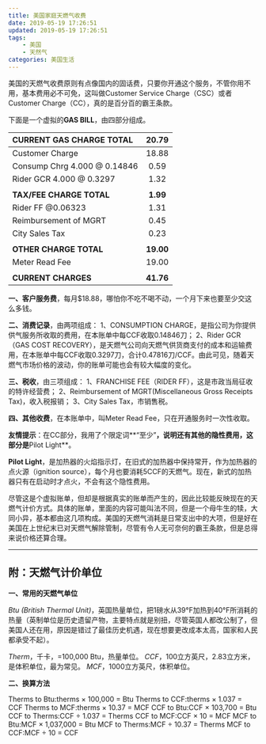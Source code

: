```yaml
---
title: 美国家庭天燃气收费
date: 2019-05-19 17:26:51
updated: 2019-05-19 17:26:51
tags: 
    - 美国
    - 天然气
categories: 美国生活
---
```


美国的天燃气收费原则有点像国内的固话费，只要你开通这个服务，不管你用不用，基本费用必不可免，这叫做Customer Service Charge（CSC）或者Customer Charge（CC），真的是百分百的霸王条款。

下面是一个虚拟的**GAS BILL**，由四部分组成。

| CURRENT GAS CHARGE TOTAL | 20.79 |
| :------| :------: |
| Customer Charge | 18.88 |
| Consump Chrg 4.000 @ 0.14846 |0.59 |
| Rider GCR 4.000 @ 0.3297 |1.32 |
|  | |
| **TAX/FEE CHARGE TOTAL** | **1.99** |
| Rider FF @0.06323 | 1.31 |
| Reimbursement of MGRT | 0.45 |
| City Sales Tax | 0.23 |
|  | |
| **OTHER CHARGE TOTAL** |**19.00** |
| Meter Read Fee | 19.00 |
|  | |
| **CURRENT CHARGES** | **41.76** |

**一、客户服务费**，每月$18.88，哪怕你不吃不喝不动，一个月下来也要至少交这么多钱。

**二、消费记录**，由两项组成：
1、CONSUMPTION CHARGE，是指公司为你提供供气服务所收取的费用，在本账单中每CCF收取0.14846刀；
2、Rider GCR（GAS COST RECOVERY），是天燃气公司向天燃气供货商支付的成本和运输费用，在本账单中每CCF收取0.3297刀，合计0.47816刀/CCF。由此可见，随着天燃气市场价格的波动，你的账单可能也会有较大幅度的变化。

**三、税收**，由三项组成：
1、FRANCHISE FEE（RIDER FF），这是市政当局征收的特许经营费；
2、Reimbursement of MGRT(Miscellaneous Gross Receipts Tax)，收入税报销；
3、City Sales Tax，市销售税。

**四、其他收费**，在本账单中，叫Meter Read Fee，只在开通服务时一次性收取。


**友情提示**：在CC部分，我用了个限定词**“至少”**，说明还有其他的隐性费用，这部分是**Pilot Light**。

**Pilot Light**，是加热器的火焰指示灯，在旧式的加热器中保持常开，作为加热器的点火源（ignition source），每个月也要消耗5CCF的天燃气。现在，新式的加热器只有在启动时才点火，不会有这个隐性费用。

尽管这是个虚拟账单，但却是根据真实的账单而产生的，因此比较能反映现在的天燃气计价方式。具体的账单，里面的内容可能叫法不同，但是一个母牛生的犊，大同小异，基本都由这几项构成。美国的天燃气消耗是日常支出中的大项，但是好在美国在上世纪末已对天燃气解除管制，尽管有令人无可奈何的霸王条款，但是总得来说价格还算合理。

---

## 附：天燃气计价单位 ##

**一、常用的天燃气单位**

*Btu  (British Thermal Unit)*，英国热量单位，把1磅水从39°F加热到40°F所消耗的热量（英制单位是历史遗留产物，主要特点就是别扭，尽管英国人都改公制了，但美国人还在用，原因是错过了最佳历史机遇，现在想要更改成本太高，国家和人民都承受不起）。

*Therm*，千卡，=100,000 Btu，热量单位。
*CCF*，100立方英尺，2.83立方米，是体积单位，最为常见。
*MCF*，1000立方英尺，体积单位。

**二、换算方法**

Therms to Btu:therms × 100,000 = Btu
Therms to CCF:therms × 1.037 = CCF
Therms to MCF:therms × 10.37 = MCF
CCF to Btu:CCF × 103,700 = Btu
CCF to Therms:CCF ÷ 1.037 = Therms
CCF to MCF:CCF × 10 = MCF
MCF to Btu:MCF × 1,037,000 = Btu
MCF to Therms:MCF ÷ 10.37 = Therms
MCF to CCF:MCF ÷ 10 = CCF




